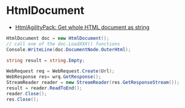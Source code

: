 # HtmlDocument

- [HtmlAgilityPack: Get whole HTML document as string](https://stackoverflow.com/questions/5183385/htmlagilitypack-get-whole-html-document-as-string)

```c#
HtmlDocument doc = new HtmlDocument();
// call one of the doc.LoadXXX() functions
Console.WriteLine(doc.DocumentNode.OuterHtml);
```

```c#
string result = string.Empty;

WebRequest req = WebRequest.Create(Url);
WebResponse res= wrq.GetResponse();
StreamReader reader = new StreamReader(res.GetResponseStream());
result = reader.ReadToEnd();
reader.Close();
res.Close();
```
